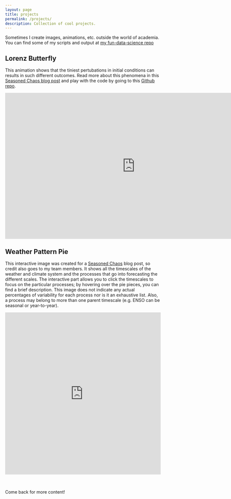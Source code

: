 ```yaml
---
layout: page
title: projects
permalink: /projects/
description: Collection of cool projects.
---
```


Sometimes I create images, animations, etc. outside the world of academia. You can find some of my scripts and output at [my fun-data-science repo](https://github.com/kelseymalloy/fun-data-science.git)

## Lorenz Butterfly

This animation shows that the tiniest pertubations in initial conditions can results in such different outcomes. Read more about this phenomena in this [Seasoned Chaos blog post](https://seasonedchaos.github.io/The-More-We-Learn-the-Less-We-Know-An-Introduction-to-Chaos/) and play with the code by going to this [Github repo](https://github.com/seasonedchaos/seasonedchaos_codes).

<iframe width="840" height="472.5" src="https://www.youtube.com/embed/fqd3ocEkbHA" frameborder="0" allow="accelerometer; autoplay; clipboard-write; encrypted-media; gyroscope; picture-in-picture" allowfullscreen></iframe>

## Weather Pattern Pie

This interactive image was created for a [Seasoned Chaos](https://seasonedchaos.github.io/) blog post, so credit also goes to my team members. It shows all the timescales of the weather and climate system and the processes that go into forecasting the different scales. The interactive part allows you to click the timescales to focus on the particular processes; by hovering over the pie pieces, you can find a brief description. This image does not indicate any actual percentages of variability for each process nor is it an exhaustive list. Also, a process may belong to more than one parent timescale (e.g. ENSO can be seasonal or year-to-year).

<iframe id="igraph" scrolling="no" style="border:none;" seamless="seamless" src="https://plotly.com/~kelseymalloy/1.embed" height="525" width="100%"></iframe>

<br/><br/>
Come back for more content!

<div class="img_row">
    <img class="col three left" src="{{ site.baseurl }}/assets/img/scatter.jpg" alt="" title="Scattering rays"/>
</div>


